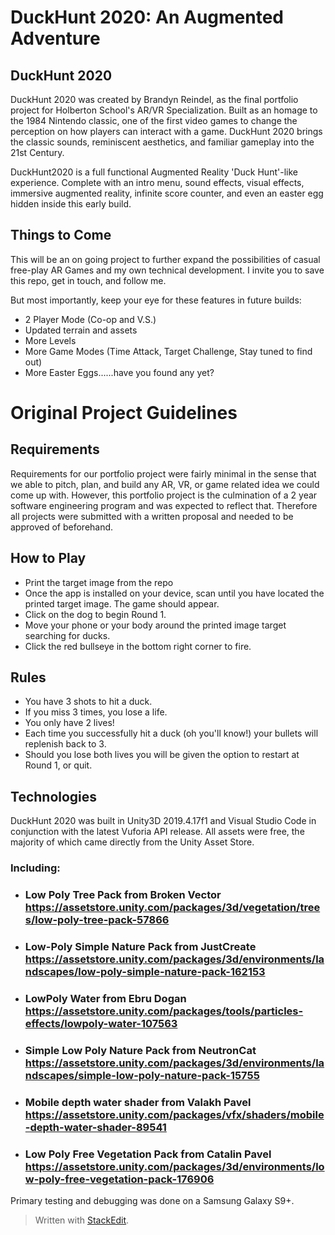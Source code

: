 # DuckHunt 2020: An Augmented Adventure

## DuckHunt 2020
DuckHunt 2020 was created by Brandyn Reindel, as the final portfolio project for Holberton School's AR/VR Specialization. Built as an homage to the 1984 Nintendo classic, one of the first video games to change the perception on how players can interact with a game. DuckHunt 2020 brings the classic sounds, reminiscent aesthetics, and familiar gameplay into the 21st Century.

DuckHunt2020 is a full functional Augmented Reality 'Duck Hunt'-like experience. Complete with an intro menu, sound effects, visual effects, immersive augmented reality, infinite score counter, and even an easter egg hidden inside this early build.

## Things to Come
This will be an on going project to further expand the possibilities of casual free-play AR Games and my own technical development. I invite you to save this repo, get in touch, and follow me. 

But most importantly, keep your eye for these features in future builds:

- 2 Player Mode (Co-op and V.S.)
- Updated terrain and assets
- More Levels
- More Game Modes (Time Attack, Target Challenge, Stay tuned to find out)
- More Easter Eggs......have you found any yet?

# Original Project Guidelines

## Requirements

Requirements for our portfolio project were fairly minimal in the sense that we able to pitch, plan, and build any AR, VR, or game related idea we could come up with. However, this portfolio project is the culmination of a 2 year software engineering program and was expected to reflect that. Therefore all projects were submitted with a written proposal and needed to be approved of beforehand.

## How to Play
- Print the target image from the repo
- Once the app is installed on your device, scan until you have located the printed target image. The game should appear.
- Click on the dog to begin Round 1.
- Move your phone or your body around the printed image target searching for ducks.
- Click the red bullseye in the bottom right corner to fire.
 
## Rules
- You have 3 shots to hit a duck.
- If you miss 3 times, you lose a life.
- You only have 2 lives!
- Each time you successfully hit a duck (oh you'll know!) your bullets will replenish back to 3.
- Should you lose both lives you will be given the option to restart at Round 1, or quit.

## Technologies
DuckHunt 2020 was built in Unity3D 2019.4.17f1 and Visual Studio Code in conjunction with the latest Vuforia API release. All assets were free, the majority of which came directly from the Unity Asset Store.
### Including:

 - ### Low Poly Tree Pack from Broken Vector	https://assetstore.unity.com/packages/3d/vegetation/trees/low-poly-tree-pack-57866
 - ### Low-Poly Simple Nature Pack from JustCreate https://assetstore.unity.com/packages/3d/environments/landscapes/low-poly-simple-nature-pack-162153
- ### LowPoly Water from Ebru Dogan https://assetstore.unity.com/packages/tools/particles-effects/lowpoly-water-107563
- ### Simple Low Poly Nature Pack from NeutronCat	https://assetstore.unity.com/packages/3d/environments/landscapes/simple-low-poly-nature-pack-15755
- ### Mobile depth water shader from Valakh Pavel https://assetstore.unity.com/packages/vfx/shaders/mobile-depth-water-shader-89541
- ### Low Poly Free Vegetation Pack from Catalin Pavel https://assetstore.unity.com/packages/3d/environments/low-poly-free-vegetation-pack-176906

Primary testing and debugging was done on a Samsung Galaxy S9+.



> Written with [StackEdit](https://stackedit.io/).
